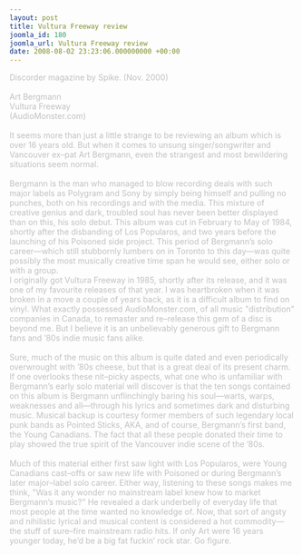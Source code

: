```yaml
---
layout: post
title: Vultura Freeway review
joomla_id: 180
joomla_url: Vultura Freeway review
date: 2008-08-02 23:23:06.000000000 +00:00
---
```

<span style="color: #c0c0c0">Discorder magazine by Spike. (Nov. 2000)<br />
<br />
Art Bergmann <br />
Vultura Freeway <br />
(AudioMonster.com)<br />
<br />
It seems more than just a little strange to be reviewing an album which is over 16 years old. But when it comes to unsung singer/songwriter and Vancouver ex&ndash;pat Art Bergmann, even the strangest and most bewildering situations seem normal.<br />
<br />
Bergmann is the man who managed to blow recording deals with such major labels as Polygram and Sony by simply being himself and pulling no punches, both on his recordings and with the media. This mixture of creative genius and dark, troubled soul has never been better displayed than on this, his solo debut. This album was cut in February to May of 1984, shortly after the disbanding of Los Popularos, and two years before the launching of his Poisoned side project. This period of Bergmann&rsquo;s solo career&mdash;which still stubbornly lumbers on in Toronto to this day&mdash;was quite possibly the most musically creative time span he would see, either solo or with a group.<br />
I originally got Vultura Freeway in 1985, shortly after its release, and it was one of my favourite releases of that year. I was heartbroken when it was broken in a move a couple of years back, as it is a difficult album to find on vinyl. What exactly possessed AudioMonster.com, of all music &quot;distribution&quot; companies in Canada, to remaster and re&ndash;release this gem of a disc is beyond me. But I believe it is an unbelievably generous gift to Bergmann fans and &rsquo;80s indie music fans alike.<br />
<br />
Sure, much of the music on this album is quite dated and even periodically overwrought with &rsquo;80s cheese, but that is a great deal of its present charm. If one overlooks these nit&ndash;picky aspects, what one who is unfamiliar with Bergmann&rsquo;s early solo material will discover is that the ten songs contained on this album is Bergmann unflinchingly baring his soul&mdash;warts, warps, weaknesses and all&mdash;through his lyrics and sometimes dark and disturbing music. Musical backup is courtesy former members of such legendary local punk bands as Pointed Sticks, AKA, and of course, Bergmann&rsquo;s first band, the Young Canadians. The fact that all these people donated their time to play showed the true spirit of the Vancouver indie scene of the &rsquo;80s.<br />
<br />
Much of this material either first saw light with Los Popularos, were Young Canadians cast&ndash;offs or saw new life with Poisoned or during Bergmann&rsquo;s later major&ndash;label solo career. Either way, listening to these songs makes me think, &quot;Was it any wonder no mainstream label knew how to market Bergmann&rsquo;s music?&quot; He revealed a dark underbelly of everyday life that most people at the time wanted no knowledge of. Now, that sort of angsty and nihilistic lyrical and musical content is considered a hot commodity&mdash;the stuff of sure&ndash;fire mainstream radio hits. If only Art were 16 years younger today, he&rsquo;d be a big fat fuckin&rsquo; rock star. Go figure.<br />
</span>
<br />
